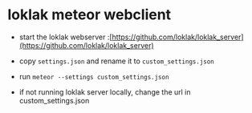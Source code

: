 # loklak meteor webclient

* start the loklak webserver :[https://github.com/loklak/loklak_server](https://github.com/loklak/loklak_server)
* copy `settings.json` and rename it to `custom_settings.json`
* run `meteor --settings custom_settings.json`

* if not running loklak server locally, change the url in custom_settings.json
